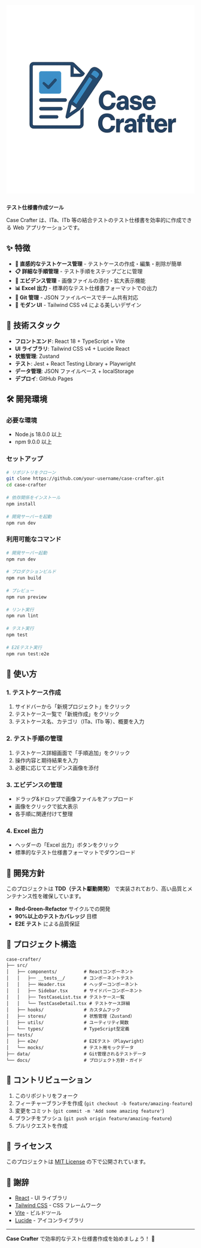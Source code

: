 # ![Case Crafter](./public/logo.png)

**テスト仕様書作成ツール**

Case Crafter は、ITa、ITb 等の結合テストのテスト仕様書を効率的に作成できる Web アプリケーションです。

## ✨ 特徴

- **📝 直感的なテストケース管理** - テストケースの作成・編集・削除が簡単
- **📋 詳細な手順管理** - テスト手順をステップごとに管理
- **📸 エビデンス管理** - 画像ファイルの添付・拡大表示機能
- **📊 Excel 出力** - 標準的なテスト仕様書フォーマットでの出力
- **🔄 Git 管理** - JSON ファイルベースでチーム共有対応
- **🎨 モダン UI** - Tailwind CSS v4 による美しいデザイン

## 🚀 技術スタック

- **フロントエンド**: React 18 + TypeScript + Vite
- **UI ライブラリ**: Tailwind CSS v4 + Lucide React
- **状態管理**: Zustand
- **テスト**: Jest + React Testing Library + Playwright
- **データ管理**: JSON ファイルベース + localStorage
- **デプロイ**: GitHub Pages

## 🛠️ 開発環境

### 必要な環境

- Node.js 18.0.0 以上
- npm 9.0.0 以上

### セットアップ

```bash
# リポジトリをクローン
git clone https://github.com/your-username/case-crafter.git
cd case-crafter

# 依存関係をインストール
npm install

# 開発サーバーを起動
npm run dev
```

### 利用可能なコマンド

```bash
# 開発サーバー起動
npm run dev

# プロダクションビルド
npm run build

# プレビュー
npm run preview

# リント実行
npm run lint

# テスト実行
npm test

# E2Eテスト実行
npm run test:e2e
```

## 📖 使い方

### 1. テストケース作成

1. サイドバーから「新規プロジェクト」をクリック
2. テストケース一覧で「新規作成」をクリック
3. テストケース名、カテゴリ（ITa、ITb 等）、概要を入力

### 2. テスト手順の管理

1. テストケース詳細画面で「手順追加」をクリック
2. 操作内容と期待結果を入力
3. 必要に応じてエビデンス画像を添付

### 3. エビデンスの管理

- ドラッグ&ドロップで画像ファイルをアップロード
- 画像をクリックで拡大表示
- 各手順に関連付けて整理

### 4. Excel 出力

- ヘッダーの「Excel 出力」ボタンをクリック
- 標準的なテスト仕様書フォーマットでダウンロード

## 🎯 開発方針

このプロジェクトは **TDD（テスト駆動開発）** で実装されており、高い品質とメンテナンス性を確保しています。

- **Red-Green-Refactor** サイクルでの開発
- **90%以上のテストカバレッジ** 目標
- **E2E テスト** による品質保証

## 📁 プロジェクト構造

```
case-crafter/
├── src/
│   ├── components/          # Reactコンポーネント
│   │   ├── __tests__/       # コンポーネントテスト
│   │   ├── Header.tsx       # ヘッダーコンポーネント
│   │   ├── Sidebar.tsx      # サイドバーコンポーネント
│   │   ├── TestCaseList.tsx # テストケース一覧
│   │   └── TestCaseDetail.tsx # テストケース詳細
│   ├── hooks/               # カスタムフック
│   ├── stores/              # 状態管理（Zustand）
│   ├── utils/               # ユーティリティ関数
│   └── types/               # TypeScript型定義
├── tests/
│   ├── e2e/                 # E2Eテスト（Playwright）
│   └── mocks/               # テスト用モックデータ
├── data/                    # Git管理されるテストデータ
└── docs/                    # プロジェクト方針・ガイド
```

## 🤝 コントリビューション

1. このリポジトリをフォーク
2. フィーチャーブランチを作成 (`git checkout -b feature/amazing-feature`)
3. 変更をコミット (`git commit -m 'Add some amazing feature'`)
4. ブランチをプッシュ (`git push origin feature/amazing-feature`)
5. プルリクエストを作成

## 📄 ライセンス

このプロジェクトは [MIT License](LICENSE) の下で公開されています。

## 🙏 謝辞

- [React](https://reactjs.org/) - UI ライブラリ
- [Tailwind CSS](https://tailwindcss.com/) - CSS フレームワーク
- [Vite](https://vitejs.dev/) - ビルドツール
- [Lucide](https://lucide.dev/) - アイコンライブラリ

---

**Case Crafter** で効率的なテスト仕様書作成を始めましょう！ 🚀
